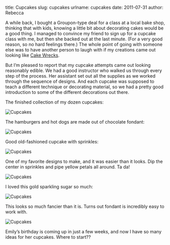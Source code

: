 title: Cupcakes
slug: cupcakes
urlname: cupcakes
date: 2011-07-31
author: Rebecca

A while back, I bought a Groupon-type deal for a class at a local bake shop,
thinking that with kids, knowing a little bit about decorating cakes would be a
good thing. I managed to convince my friend to sign up for a cupcake class with
me, but then she backed out at the last minute. (For a very good reason, so no
hard feelings there.) The whole point of going with someone else was to have
another person to laugh with if my creations came out looking like
[Cake Wrecks][a].

But I&#x02bc;m pleased to report that my cupcake attempts came out looking
reasonably edible. We had a good instructor who walked us through every step of
the process. Her assistant set out all the supplies as we worked through the
sequence of designs. And each cupcake was supposed to teach a different
technique or decorating material, so we had a pretty good introduction to some
of the different decorations out there.

The finished collection of my dozen cupcakes:

<img src="{static}/images/2011-07-25-cupcakes-01.jpg" alt="Cupcakes" class="img-fluid" />

The hamburgers and hot dogs are made out of chocolate fondant:

<img src="{static}/images/2011-07-25-cupcakes-02.jpg" alt="Cupcakes" class="img-fluid" />

Good old-fashioned cupcake with sprinkles:

<img src="{static}/images/2011-07-25-cupcakes-03.jpg" alt="Cupcakes" class="img-fluid" />

One of my favorite designs to make, and it was easier than it looks. Dip the
center in sprinkles and pipe yellow petals all around. Ta da!

<img src="{static}/images/2011-07-25-cupcakes-04.jpg" alt="Cupcakes" class="img-fluid" />

I loved this gold sparkling sugar so much:

<img src="{static}/images/2011-07-25-cupcakes-05.jpg" alt="Cupcakes" class="img-fluid" />

This looks so much fancier than it is. Turns out fondant is incredibly easy to
work with.

<img src="{static}/images/2011-07-25-cupcakes-06.jpg" alt="Cupcakes" class="img-fluid" />

Emily&#x02bc;s birthday is coming up in just a few weeks, and now I have so many
ideas for her cupcakes. Where to start??

[a]: http://www.cakewrecks.com/
